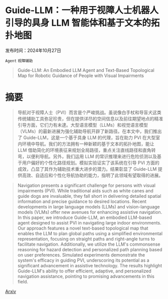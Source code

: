 # Guide-LLM：一种用于视障人士机器人引导的具身 LLM 智能体和基于文本的拓扑地图

发布时间：2024年10月27日

`Agent` `视障辅助`

> Guide-LLM: An Embodied LLM Agent and Text-Based Topological Map for Robotic Guidance of People with Visual Impairments

# 摘要

> 导航对于视障人士（PVI）而言是个严峻挑战。虽说像白手杖和导盲犬这类传统辅助工具弥足珍贵，但在提供详尽的空间信息以及前往期望地点的精准引导方面，它们力有未逮。大型语言模型（LLMs）和视觉语言模型（VLMs）的最新进展为强化辅助导航开辟了新路径。在本文中，我们推出了 Guide-LLM，这是一个基于具身 LLM 的代理，旨在助力 PVI 在大型室内环境中导航。我们的方法拥有一种新颖的基于文本的拓扑地图，能让 LLM 借助简化的环境表征来规划全局路径，重点关注直线路径和直角转弯，以便利导航。另外，我们运用 LLM 的常识推理来进行危险侦测以及基于用户偏好的个性化路径规划。模拟实验证实了该系统在引导 PVI 方面的成效，凸显了其作为辅助技术重大进步的潜力。结果彰显了 Guide-LLM 提供高效、自适应和个性化导航协助的能力，指明了此领域有望取得的进展。

> Navigation presents a significant challenge for persons with visual impairments (PVI). While traditional aids such as white canes and guide dogs are invaluable, they fall short in delivering detailed spatial information and precise guidance to desired locations. Recent developments in large language models (LLMs) and vision-language models (VLMs) offer new avenues for enhancing assistive navigation. In this paper, we introduce Guide-LLM, an embodied LLM-based agent designed to assist PVI in navigating large indoor environments. Our approach features a novel text-based topological map that enables the LLM to plan global paths using a simplified environmental representation, focusing on straight paths and right-angle turns to facilitate navigation. Additionally, we utilize the LLM's commonsense reasoning for hazard detection and personalized path planning based on user preferences. Simulated experiments demonstrate the system's efficacy in guiding PVI, underscoring its potential as a significant advancement in assistive technology. The results highlight Guide-LLM's ability to offer efficient, adaptive, and personalized navigation assistance, pointing to promising advancements in this field.

[Arxiv](https://arxiv.org/abs/2410.20666)